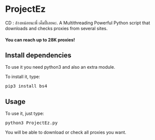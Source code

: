 # ProjectEz
CD : ล้างหน่อยนะพี่ เค็มปี๋เลยคะ.
A Multithreading Powerful Python script that downloads and checks proxies from several sites.

<h4>You can reach up to 28K proxies!</h4>

<h2>Install dependencies</h2>
To use it you need python3 and also an extra module.

To install it, type:
<pre>pip3 install bs4</pre>

<h2>Usage</h2>
To use it, just type:

<pre>python3 ProjectEz.py</pre>

You will be able to download or check all proxies you want.
